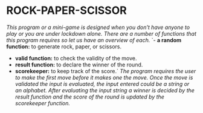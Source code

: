 # ROCK-PAPER-SCISSOR
*This program or a mini-game is designed when you don’t have anyone to play or you are under lockdown alone. There are a number of functions that this program requires so let us have an overview of each.*
`- **a random function:** to generate rock, paper, or scissors. 
- **valid function:** to check the validity of the move.
- **result function:** to declare the winner of the round.
- **scorekeeper:** to keep track of the score.`
*The program requires the user to make the first move before it makes one the move. Once the move is validated the input is evaluated, the input entered could be a string or an alphabet. After evaluating the input string a winner is decided by the result function and the score of the round is updated by the scorekeeper function.*
